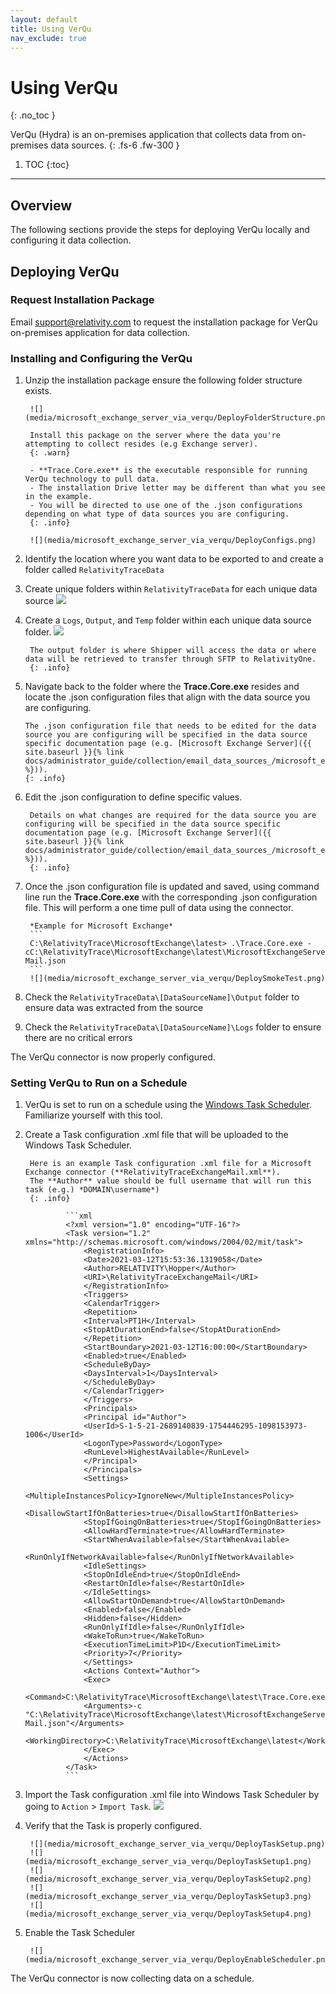 ```yaml
---
layout: default
title: Using VerQu
nav_exclude: true
---
```


# Using VerQu
{: .no_toc }

VerQu (Hydra) is an on-premises application that collects data from on-premises data sources.
{: .fs-6 .fw-300 }

1. TOC
{:toc}

---

## Overview

The following sections provide the steps for deploying VerQu locally and configuring it data collection.

## Deploying VerQu

### Request Installation Package
Email [support@relativity.com](mailto:support@relativity.com) to request the installation package for VerQu on-premises application for data collection.

### Installing and Configuring the VerQu

1. Unzip the installation package ensure the following folder structure exists.

        ![](media/microsoft_exchange_server_via_verqu/DeployFolderStructure.png)

        Install this package on the server where the data you're attempting to collect resides (e.g Exchange server).
        {: .warn}

        - **Trace.Core.exe** is the executable responsible for running VerQu technology to pull data.
        - The installation Drive letter may be different than what you see in the example.
        - You will be directed to use one of the .json configurations depending on what type of data sources you are configuring.
        {: .info}

        ![](media/microsoft_exchange_server_via_verqu/DeployConfigs.png)

1. Identify the location where you want data to be exported to and create a folder called `RelativityTraceData`
1. Create unique folders within `RelativityTraceData` for each unique data source
        ![](media/microsoft_exchange_server_via_verqu/DeployDataStructure.png)
1. Create a `Logs`, `Output`, and `Temp` folder within each unique data source folder.
        ![](media/microsoft_exchange_server_via_verqu/DeployDataStructure1.png)

        The output folder is where Shipper will access the data or where data will be retrieved to transfer through SFTP to RelativityOne.
        {: .info}

1.  Navigate back to the folder where the **Trace.Core.exe** resides and locate the .json configuration files that align with the data source you are configuring.

        The .json configuration file that needs to be edited for the data source you are configuring will be specified in the data source specific documentation page (e.g. [Microsoft Exchange Server]({{ site.baseurl }}{% link docs/administrator_guide/collection/email_data_sources_/microsoft_exchange_server_via_verqu.md %})).
        {: .info}

1. Edit the .json configuration to define specific values. 

        Details on what changes are required for the data source you are configuring will be specified in the data source specific documentation page (e.g. [Microsoft Exchange Server]({{ site.baseurl }}{% link docs/administrator_guide/collection/email_data_sources_/microsoft_exchange_server_via_verqu.md %})).
        {: .info}

1. Once the .json configuration file is updated and saved, using command line run the **Trace.Core.exe** with the corresponding .json configuration file. This will perform a one time pull of data using the connector.

        *Example for Microsoft Exchange*
        ```
        C:\RelativityTrace\MicrosoftExchange\latest> .\Trace.Core.exe -cC:\RelativityTrace\MicrosoftExchange\latest\MicrosoftExchangeServer-Mail.json
        ```
        ![](media/microsoft_exchange_server_via_verqu/DeploySmokeTest.png)

1. Check the `RelativityTraceData\[DataSourceName]\Output` folder to ensure data was extracted from the source
1. Check the `RelativityTraceData\[DataSourceName]\Logs` folder to ensure there are no critical errors

The VerQu connector is now properly configured.

### Setting VerQu to Run on a Schedule

1. VerQu is set to run on a schedule using the [Windows Task Scheduler](https://docs.microsoft.com/en-us/troubleshoot/windows-server/system-management-components/schedule-server-process). Familiarize yourself with this tool.

1. Create a Task configuration .xml file that will be uploaded to the Windows Task Scheduler.
   
        Here is an example Task configuration .xml file for a Microsoft Exchange connector (**RelativityTraceExchangeMail.xml**).
        The **Author** value should be full username that will run this task (e.g.) *DOMAIN\username*)
        {: .info}

                ```xml
                <?xml version="1.0" encoding="UTF-16"?>
                <Task version="1.2" xmlns="http://schemas.microsoft.com/windows/2004/02/mit/task">
                    <RegistrationInfo>
                    <Date>2021-03-12T15:53:36.1319058</Date>
                    <Author>RELATIVITY\Hopper</Author>
                    <URI>\RelativityTraceExchangeMail</URI>
                    </RegistrationInfo>
                    <Triggers>
                    <CalendarTrigger>
                    <Repetition>
                ​    <Interval>PT1H</Interval>
                ​    <StopAtDurationEnd>false</StopAtDurationEnd>
                    </Repetition>
                    <StartBoundary>2021-03-12T16:00:00</StartBoundary>
                    <Enabled>true</Enabled>
                    <ScheduleByDay>
                ​    <DaysInterval>1</DaysInterval>
                    </ScheduleByDay>
                    </CalendarTrigger>
                    </Triggers>
                    <Principals>
                    <Principal id="Author">
                    <UserId>S-1-5-21-2689140839-1754446295-1098153973-1006</UserId>
                    <LogonType>Password</LogonType>
                    <RunLevel>HighestAvailable</RunLevel>
                    </Principal>
                    </Principals>
                    <Settings>
                    <MultipleInstancesPolicy>IgnoreNew</MultipleInstancesPolicy>
                    <DisallowStartIfOnBatteries>true</DisallowStartIfOnBatteries>
                    <StopIfGoingOnBatteries>true</StopIfGoingOnBatteries>
                    <AllowHardTerminate>true</AllowHardTerminate>
                    <StartWhenAvailable>false</StartWhenAvailable>
                    <RunOnlyIfNetworkAvailable>false</RunOnlyIfNetworkAvailable>
                    <IdleSettings>
                    <StopOnIdleEnd>true</StopOnIdleEnd>
                    <RestartOnIdle>false</RestartOnIdle>
                    </IdleSettings>
                    <AllowStartOnDemand>true</AllowStartOnDemand>
                    <Enabled>false</Enabled>
                    <Hidden>false</Hidden>
                    <RunOnlyIfIdle>false</RunOnlyIfIdle>
                    <WakeToRun>true</WakeToRun>
                    <ExecutionTimeLimit>P1D</ExecutionTimeLimit>
                    <Priority>7</Priority>
                    </Settings>
                    <Actions Context="Author">
                    <Exec>
                    <Command>C:\RelativityTrace\MicrosoftExchange\latest\Trace.Core.exe</Command>
                    <Arguments>-c "C:\RelativityTrace\MicrosoftExchange\latest\MicrosoftExchangeServer-Mail.json"</Arguments>
                    <WorkingDirectory>C:\RelativityTrace\MicrosoftExchange\latest</WorkingDirectory>
                    </Exec>
                    </Actions>
                </Task>
                ```
   
1. Import the Task configuration .xml file into Windows Task Scheduler by going to `Action` > `Import Task`.
        ![](media/microsoft_exchange_server_via_verqu/DeployImportTask.png)
   
1. Verify that the Task is properly configured.

        ![](media/microsoft_exchange_server_via_verqu/DeployTaskSetup.png)
        ![](media/microsoft_exchange_server_via_verqu/DeployTaskSetup1.png)
        ![](media/microsoft_exchange_server_via_verqu/DeployTaskSetup2.png)
        ![](media/microsoft_exchange_server_via_verqu/DeployTaskSetup3.png)
        ![](media/microsoft_exchange_server_via_verqu/DeployTaskSetup4.png)

1. Enable the Task Scheduler

        ![](media/microsoft_exchange_server_via_verqu/DeployEnableScheduler.png)

The VerQu connector is now collecting data on a schedule.